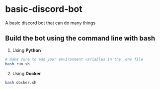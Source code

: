 # basic-discord-bot

A basic discord bot that can do many things

## Build the bot using the command line with bash

1. Using **Python**

```bash
# make sure to add your environment variables in the .env file
bash run.sh
```

2. Using **Docker**

```bash
bash docker.sh
```
